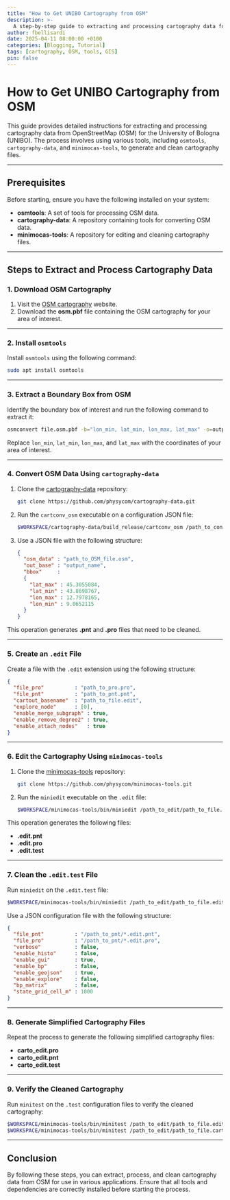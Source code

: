 ```yaml
---
title: "How to Get UNIBO Cartography from OSM"
description: >-
  A step-by-step guide to extracting and processing cartography data for the University of Bologna using OpenStreetMap (OSM) tools and Physycom utilities.
author: fbellisardi
date: 2025-04-11 08:00:00 +0100
categories: [Blogging, Tutorial]
tags: [cartography, OSM, tools, GIS]
pin: false
---
```


# How to Get UNIBO Cartography from OSM

This guide provides detailed instructions for extracting and processing cartography data from OpenStreetMap (OSM) for the University of Bologna (UNIBO). The process involves using various tools, including `osmtools`, `cartography-data`, and `minimocas-tools`, to generate and clean cartography files.

---

## Prerequisites

Before starting, ensure you have the following installed on your system:

- **osmtools**: A set of tools for processing OSM data.
- **cartography-data**: A repository containing tools for converting OSM data.
- **minimocas-tools**: A repository for editing and cleaning cartography files.

---

## Steps to Extract and Process Cartography Data

### 1. Download OSM Cartography

1. Visit the [OSM cartography](https://download.openstreetmap.fr/extracts/europe/italy/) website.
2. Download the **osm.pbf** file containing the OSM cartography for your area of interest.

---

### 2. Install `osmtools`

Install `osmtools` using the following command:

```bash
sudo apt install osmtools
```

---

### 3. Extract a Boundary Box from OSM

Identify the boundary box of interest and run the following command to extract it:

```bash
osmconvert file.osm.pbf -b="lon_min, lat_min, lon_max, lat_max" -o=output_name.osm
```

Replace `lon_min`, `lat_min`, `lon_max`, and `lat_max` with the coordinates of your area of interest.

---

### 4. Convert OSM Data Using `cartography-data`

1. Clone the [cartography-data](https://github.com/physycom/cartography-data) repository:
   ```bash
   git clone https://github.com/physycom/cartography-data.git
   ```
2. Run the `cartconv_osm` executable on a configuration JSON file:
   ```bash
   $WORKSPACE/cartography-data/build_release/cartconv_osm /path_to_conf/config.json
   ```
3. Use a JSON file with the following structure:
   ```json
   {
     "osm_data" : "path_to_OSM_file.osm",
     "out_base" : "output_name",
     "bbox"     :
     {
       "lat_max" : 45.3055084,
       "lat_min" : 43.8698767,
       "lon_max" : 12.7978165,
       "lon_min" : 9.0652115
     }
   }
   ```

This operation generates **.pnt** and **.pro** files that need to be cleaned.

---

### 5. Create an `.edit` File

Create a file with the `.edit` extension using the following structure:

```json
{
  "file_pro"          : "path_to_pro.pro",
  "file_pnt"          : "path_to_pnt.pnt",
  "cartout_basename"  : "path_to_file.edit",
  "explore_node"      : [0],
  "enable_merge_subgraph" : true,
  "enable_remove_degree2" : true,
  "enable_attach_nodes"   : true
}
```

---

### 6. Edit the Cartography Using `minimocas-tools`

1. Clone the [minimocas-tools](https://github.com/physycom/minimocas-tools) repository:
   ```bash
   git clone https://github.com/physycom/minimocas-tools.git
   ```
2. Run the `miniedit` executable on the `.edit` file:
   ```bash
   $WORKSPACE/minimocas-tools/bin/miniedit /path_to_edit/path_to_file.edit
   ```

This operation generates the following files:

- **.edit.pnt**
- **.edit.pro**
- **.edit.test**

---

### 7. Clean the `.edit.test` File

Run `miniedit` on the `.edit.test` file:

```bash
$WORKSPACE/minimocas-tools/bin/miniedit /path_to_edit/path_to_file.edit.test
```

Use a JSON configuration file with the following structure:

```json
{
  "file_pnt"          : "/path_to_pnt/*.edit.pnt",
  "file_pro"          : "/path_to_pnt/*.edit.pro",
  "verbose"           : false,
  "enable_histo"      : false,
  "enable_gui"        : true,
  "enable_bp"         : false,
  "enable_geojson"    : true,
  "enable_explore"    : false,
  "bp_matrix"         : false,
  "state_grid_cell_m" : 1000
}
```

---

### 8. Generate Simplified Cartography Files

Repeat the process to generate the following simplified cartography files:

- **carto_edit.pro**
- **carto_edit.pnt**
- **carto_edit.test**

---

### 9. Verify the Cleaned Cartography

Run `minitest` on the `.test` configuration files to verify the cleaned cartography:

```bash
$WORKSPACE/minimocas-tools/bin/minitest /path_to_edit/path_to_file.edit.test
$WORKSPACE/minimocas-tools/bin/minitest /path_to_edit/path_to_file.carto_edit.test
```

---

## Conclusion

By following these steps, you can extract, process, and clean cartography data from OSM for use in various applications. Ensure that all tools and dependencies are correctly installed before starting the process.